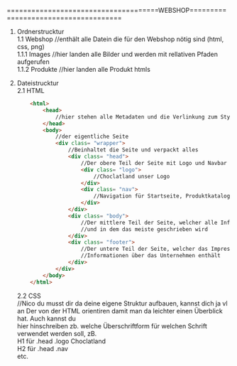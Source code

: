 =====================================WEBSHOP=====================================

1. Ordnerstrucktur<br>
    1.1 Webshop //enthält alle Datein die für den Webshop nötig sind (html, css, png)<br>
        1.1.1 Images //hier landen alle Bilder und werden mit rellativen Pfaden aufgerufen<br>
        1.1.2 Produkte //hier landen alle Produkt htmls<br>

2. Dateistrucktur<br>
    2.1 HTML<br>
    ```html
        <html>
            <head>
                //hier stehen alle Metadaten und die Verlinkung zum Stylesheet (design.css)
            </head>
            <body>
                //der eigentliche Seite
                <div class= "wrapper">
                    //Beinhaltet die Seite und verpackt alles
                    <div class= "head">
                        //Der obere Teil der Seite mit Logo und Navbar
                        <div class= "logo">
                            //Choclatland unser Logo
                        </div>
                        <div class= "nav">
                            //Navigation für Startseite, Produktkatalog
                        </div>
                    </div>
                    <div class= "body">
                        //Der mittlere Teil der Seite, welcher alle Informationen besitzt
                        //und in dem das meiste geschrieben wird
                    </div>
                    <div class= "footer">
                        //Der untere Teil der Seite, welcher das Impressum und andere
                        //Informationen über das Unternehmen enthält
                    </div>
                </div>
            </body>
        </html>
    ```
    2.2 CSS<br>
        //Nico du musst dir da deine eigene Struktur aufbauen, kannst dich ja vl an Der von der HTML orientiren damit man da leichter einen Überblick hat. Auch kannst du<br>
          hier hinschreiben zb. welche Überschriftform für welchen Schrift verwendet werden soll, zB. <br>
            H1 für .head .logo Choclatland<br>
            H2 für .head .nav <br>
            etc.
            
        
